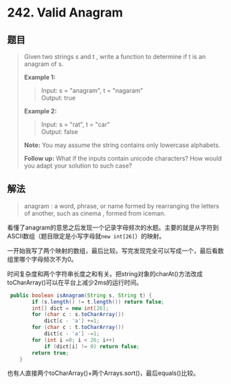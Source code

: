 # 242. Valid Anagram

## 题目

>Given two strings s and t , write a function to determine if t is an anagram of s.
>
>**Example 1:**
>
>>Input: s = "anagram", t = "nagaram"  
>>Output: true  
>
>**Example 2:**
>
>>Input: s = "rat", t = "car"  
>>Output: false
>
>**Note:**
>You may assume the string contains only lowercase alphabets.
>
>**Follow up:**
>What if the inputs contain unicode characters? How would you adapt your solution to such case?

## 解法

> anagram : a word, phrase, or name formed by rearranging the letters of another, such as cinema , formed from iceman.  

看懂了anagram的意思之后发现一个记录字母频次的水题。主要的就是从字符到ASCII数组（题目限定是小写字母就`new int[26]`）的映射。

一开始我写了两个映射的数组，最后比较。写完发现完全可以写成一个，最后看数组里哪个字母频次不为0。

时间复杂度和两个字符串长度之和有关。把string对象的charAt()方法改成toCharArray()可以在平台上减少2ms的运行时间。

```java
 public boolean isAnagram(String s, String t) {
        if (s.length() != t.length()) return false;
        int[] dict = new int[26];
        for (char c : s.toCharArray())
            dict[c - 'a'] +=1;
        for (char c : t.toCharArray())
            dict[c - 'a'] -=1;
        for (int i =0; i < 26; i++)
            if (dict[i] != 0) return false;
        return true;
    }
```

也有人直接两个toCharArray()+两个Arrays.sort()，最后equals()比较。
